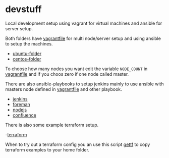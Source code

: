 # devstuff
Local development setup using vagrant for virtual machines and ansible for server setup.

Both folders have [vagrantfile](ubuntu/Vagrant) for multi node/server setup and using ansible to setup the machines.
- [ubuntu-folder](ubuntu)
- [centos-folder](ubuntu)

To choose how many nodes you want edit the variable `NODE_COUNT` in [vagrantfile](ubuntu/Vagrant) and if you choos zero if one node called master.

There are also ansible-playbooks to setup jenkins mainly to use ansible with masters node defined in [vagrantfile](ubuntu/Vagrant) and other playbook.

- [jenkins](ansible/jenkins)
- [foreman](ansible/foreman)
- [nodejs](ansible/node-install.yml)
- [confluence](ansible/confluence)

There is also some example terraform setup.

-[terraform](terraform)

When to try out a terraform config you an use this script [gettf](gettf) to copy 
terraform examples to your home folder.


